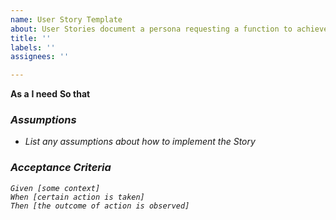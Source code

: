 ```yaml
---
name: User Story Template
about: User Stories document a persona requesting a function to achieve a goal
title: ''
labels: ''
assignees: ''

---
```


**As a** <some role>
**I need** <some function>
**So that** <I get some benefit>

 ### Assumptions
- List any assumptions about how to implement the Story

### Acceptance Criteria
 ```gherkin
 Given [some context]
 When [certain action is taken]
 Then [the outcome of action is observed]
 ```
